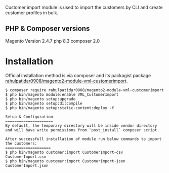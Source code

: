 Customer import module is used to import the customers by CLI and create customer profiles in bulk.

PHP & Composer versions 
---------------------------
Magento Version 2.4.7
php 8.3
composer 2.0

Installation
============

Official installation method is via composer and its packagist package [ rahulpatidar0908/magento2-module-vml-customerimport](https://packagist.org/packages/rahulpatidar0908/magento2-module-vml-customerimport).

```
$ composer require rahulpatidar0908/magento2-module-vml-customerimport
$ php bin/magento module:enable VML_CustomerImport
$ php bin/magento setup:upgrade
$ php bin/magento setup:di:compile
$ php bin/magento setup:static-content:deploy -f

Setup & Configuration
=====================
By default, the temporary directory will be inside vendor directory and will have write permissions from `post_install` composer script.

After successfull installation of module run below commands to import the customers:
====================
$ php bin/magento customer:import CustomerImport-csv CustomerImport.csv
$ php bin/magento customer:import CustomerImport-json CustomerImport.json